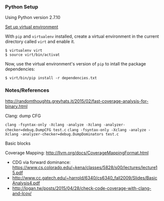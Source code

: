 ### Python Setup

Using Python version 2.7.10

[Set up virtual environment](http://docs.python-guide.org/en/latest/dev/virtualenvs/#virtualenvironments-ref)

With `pip` and `virtualenv` installed, create a virtual environment in the current directory called `virt` and
enable it.

```
$ virtualenv virt
$ source virt/bin/activat
```

Now, use the virtual environment's version of `pip` to intall the package dependencies:

```
$ virt/bin/pip install -r dependencies.txt
```

### Notes/References

http://randomthoughts.greyhats.it/2015/02/fast-coverage-analysis-for-binary.html

Clang: dump CFG

`clang -fsyntax-only -Xclang -analyze -Xclang -analyzer-checker=debug.DumpCFG test.c`
`clang -fsyntax-only -Xclang -analyze -Xclang -analyzer-checker=debug.DumpDominators test.c`

Basic blocks

Coverage Mapping: http://llvm.org/docs/CoverageMappingFormat.html

- CDG via forward dominance: https://www.cs.colorado.edu/~kena/classes/5828/s00/lectures/lecture15.pdf
- http://www.cc.gatech.edu/~harrold/6340/cs6340_fall2009/Slides/BasicAnalysis4.pdf
- http://logan.tw/posts/2015/04/28/check-code-coverage-with-clang-and-lcov/
